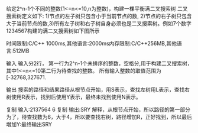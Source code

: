 给定2^n-1个不同的整数(1<=n<=10,n为整数)，构建一棵平衡满二叉搜索树
二叉搜索树定义如下:
1)节点的左子树只包含小于当前节点的数,
2)节点的右子树只包含大于当前节点的数,3)所有左子树和右子树自身必须也是二叉搜索树。例如7个数字1234567构建的满二又搜索树如下图所示

时间限制:C/C++ 1000ms,其他语言:2000ms内存限制:C/C++256MB,其他语言:512MB

输入
输入分2行，
第一行为2^n-1个未排序的整数，空格分,用于构建二叉搜索树，其中1<=n<=10第二行为待查找的整数。
所有输入整数的取值范围为[-32768,327671.

输出
搜索的路径和结果路径从根节点开始，用S表示，查找左树用L表示，查找右树使用R表示，找到后使用Y表示，最终未找到使用N表示。

复制 输入:2137564
    6
复制 输出:SRY
解释，从根节点开始，所以路径的第一部分为了，待查找数为6，大于4，所以要查找右树，路径增加R，正好找到，所以最后增加Y:最终输出SRY
